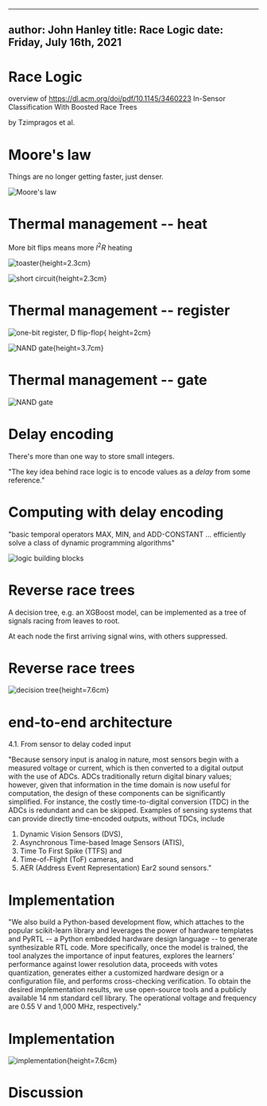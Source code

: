 
---
author: John Hanley
title: Race Logic
date: Friday, July 16th, 2021
---


# Race Logic

<!--- Copyright 2021, John Hanley
MIT licensed -- see end.
--->

overview of https://dl.acm.org/doi/pdf/10.1145/3460223
In-Sensor Classification
With Boosted Race Trees

by Tzimpragos et al.

# Moore's law

Things are no longer getting faster,
just denser.

![Moore's law](http://xlabs.ai/wp-content/uploads/2014/11/moore2.png)


# Thermal management -- heat

More bit flips means more $I^2 R$ heating

![toaster](toaster.jpg){height=2.3cm}

![short circuit](short-circuit.jpg){height=2.3cm}


# Thermal management -- register

![one-bit register, D flip-flop](
https://upload.wikimedia.org/wikipedia/commons/thumb/2/2f/D-Type_Transparent_Latch.svg/2560px-D-Type_Transparent_Latch.svg.png){
height=2cm}

![NAND gate](https://upload.wikimedia.org/wikipedia/commons/9/9b/PMOS-NAND-gate.svg){height=3.7cm}


# Thermal management -- gate

![NAND gate](https://content.instructables.com/ORIG/FVP/M39M/I8FR2WRE/FVPM39MI8FR2WRE.jpg)


# Delay encoding

There's more than one way to store small integers.

"The key idea behind race logic is to encode values as a _delay_ from some reference."


# Computing with delay encoding

"basic temporal operators MAX, MIN, and ADD-CONSTANT ...
efficiently solve a class of dynamic programming algorithms"

![logic building blocks](max-min.png)


# Reverse race trees

A decision tree, e.g. an XGBoost model,
can be implemented as a tree of signals racing from leaves to root.

At each node the first arriving signal wins, with others suppressed.


# Reverse race trees

![decision tree](decision-tree.png){height=7.6cm}


# end-to-end architecture

4.1. From sensor to delay coded input

"Because sensory input is analog in nature, most sensors begin with
a measured voltage or current, which is then converted to a digital
output with the use of ADCs.
ADCs traditionally return digital binary values; however, given that
information in the time domain is now useful for computation, the
design of these components can be significantly simplified.
For instance, the costly time-to-digital conversion (TDC) in the ADCs
is redundant and can be skipped.
Examples of sensing systems that can provide directly time-encoded
outputs, without TDCs, include

1. Dynamic Vision Sensors (DVS),
2. Asynchronous Time-based Image Sensors (ATIS),
3. Time To First Spike (TTFS) and
4. Time-of-Flight (ToF) cameras, and
5. AER (Address Event Representation) Ear2 sound sensors."


# Implementation

"We also build a Python-based development flow,
which attaches to the popular scikit-learn library and leverages the
power of hardware templates and PyRTL -- a Python embedded hardware
design language -- to generate synthesizable RTL code.
More specifically, once the model is trained, the tool analyzes the
importance of input features, explores the learners’ performance
against lower resolution data, proceeds with votes quantization,
generates either a customized hardware design or a configuration file,
and performs cross-checking verification.
To obtain the desired implementation results, we use open-source tools
and a publicly available 14 nm standard cell library.
The operational voltage and frequency are 0.55 V and 1,000 MHz, respectively."

# Implementation

![implementation](implementation.png){height=7.6cm}


# Discussion


<!---
Copyright 2021 John Hanley.

Permission is hereby granted, free of charge, to any person obtaining a
copy of this software and associated documentation files (the "Software"),
to deal in the Software without restriction, including without limitation
the rights to use, copy, modify, merge, publish, distribute, sublicense,
and/or sell copies of the Software, and to permit persons to whom the
Software is furnished to do so, subject to the following conditions:
The above copyright notice and this permission notice shall be included in
all copies or substantial portions of the Software.
The software is provided "AS IS", without warranty of any kind, express or
implied, including but not limited to the warranties of merchantability,
fitness for a particular purpose and noninfringement. In no event shall
the authors or copyright holders be liable for any claim, damages or
other liability, whether in an action of contract, tort or otherwise,
arising from, out of or in connection with the software or the use or
other dealings in the software.
--->
